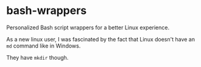 # bash-wrappers
Personalized Bash script wrappers for a better Linux experience.

As a new linux user, I was fascinated by the fact that Linux doesn't have an `md` command like in Windows. 

They have `mkdir` though.
